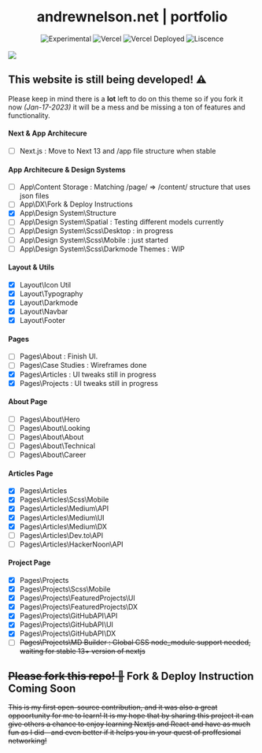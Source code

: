 
<div align="center">
  <h1>andrewnelson.net | portfolio</h1>
  <p></p>
  <img src="https://img.shields.io/badge/stability-experimental-orange.svg" alt="Experimental">
  <img src="https://vercelbadge.vercel.app/api/atlamors/portfolio-theme" alt="Vercel">
  <img src="https://therealsujitk-vercel-badge.vercel.app/?app=portfolio-theme-jqe0jhmif-atlamors.vercel.app" alt="Vercel Deployed">
  <img src="https://img.shields.io/github/license/atlamors/portfolio-theme" alt="Liscence">
  <br><br>
</div>

<img src="https://www.andrewnelson.net/img/preview.png">

## This website is still being developed! ⚠️

Please keep in mind there is a **lot** left to do on this theme so if you fork it now *(Jan-17-2023)* it will be a mess and be missing a ton of features and functionality.

#### Next & App Architecure
- [ ] Next.js : Move to Next 13 and /app file structure when stable

#### App Architecure & Design Systems
- [ ] App\Content Storage : Matching /page/ => /content/ structure that uses json files
- [ ] App\DX\Fork & Deploy Instructions
- [x] App\Design System\Structure
- [ ] App\Design System\Spatial : Testing different models currently
- [ ] App\Design System\Scss\Desktop : in progress
- [ ] App\Design System\Scss\Mobile : just started
- [ ] App\Design System\Scss\Darkmode Themes : WIP

#### Layout & Utils
- [x] Layout\Icon Util
- [x] Layout\Typography
- [x] Layout\Darkmode
- [x] Layout\Navbar
- [x] Layout\Footer

#### Pages
- [ ] Pages\About : Finish UI.
- [ ] Pages\Case Studies : Wireframes done
- [x] Pages\Articles : UI tweaks still in progress
- [x] Pages\Projects : UI tweaks still in progress

#### About Page
- [ ] Pages\About\Hero
- [ ] Pages\About\Looking
- [ ] Pages\About\About
- [ ] Pages\About\Technical
- [ ] Pages\About\Career

#### Articles Page
- [x] Pages\Articles
- [x] Pages\Articles\Scss\Mobile 
- [x] Pages\Articles\Medium\API
- [x] Pages\Articles\Medium\UI
- [x] Pages\Articles\Medium\DX
- [ ] Pages\Articles\Dev.to\API
- [ ] Pages\Articles\HackerNoon\API

#### Project Page
- [x] Pages\Projects
- [x] Pages\Projects\Scss\Mobile 
- [x] Pages\Projects\FeaturedProjects\UI
- [x] Pages\Projects\FeaturedProjects\DX
- [x] Pages\Projects\GitHubAPI\API
- [x] Pages\Projects\GitHubAPI\UI
- [x] Pages\Projects\GitHubAPI\DX
- [ ] <s>Pages\Projects\MD Builder : Global CSS node_module support needed, waiting for stable 13+ version of nextjs</s>

## <s>Please fork this repo! 🦄</s> Fork & Deploy Instruction Coming Soon
<s>
This is my first open-source contribution, and it was also a great oppoortunity for me to learn! It is my hope that by sharing this project it can give others a chance to enjoy learning Nextjs and React and have as much fun as I did—and even better if it helps you in your quest of proffesional networking!
</s>

